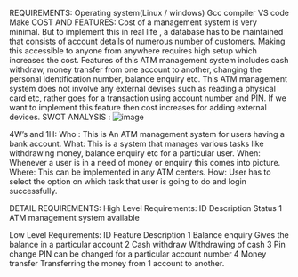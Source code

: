
REQUIREMENTS:
Operating system(Linux / windows)
Gcc compiler
VS code
Make
COST AND FEATURES:
Cost of a management system is very minimal. But to implement this in real life , a database has to be maintained that consists of account details of numerous number of customers. Making this accessible to anyone from anywhere requires high setup which increases the cost. Features  of this ATM management system includes cash withdraw, money transfer from one account to another, changing the personal identification number, balance enquiry etc. This ATM management system does not involve any external devises such as reading a physical card etc, rather goes for a transaction using account number and PIN. If we want to implement this feature then cost increases for adding external devices.
SWOT ANALYSIS :
 ![image](https://user-images.githubusercontent.com/40491650/115005572-a04bcc00-9ec5-11eb-9383-b40b13c568bd.png)

4W’s and 1H:
Who :
This is An ATM management system for users having a bank account.
What:
This is a system that manages various tasks like withdrawing money, balance enquiry etc for a particular user.
When:
Whenever a user is in a need of money or enquiry this comes into picture.
Where:
This can be implemented in any ATM centers.
How:
User has to select the option on which task that user is going to do and login successfully.

DETAIL REQUIREMENTS:
High Level Requirements:
ID	Description	Status
1	ATM management system	available

Low Level Requirements:
ID	Feature	Description
1	Balance enquiry	Gives the balance in a particular account
2	Cash withdraw	Withdrawing of cash
3	Pin change	PIN can be changed for a particular account number
4	Money transfer	Transferring the money from 1 account to another.

